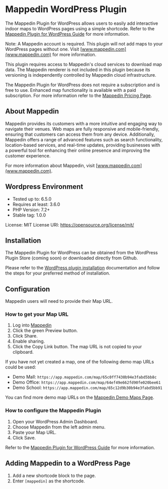 # Mappedin WordPress Plugin

The Mappedin Plugin for WordPress allows users to easily add interactive indoor maps to WordPress pages using a simple shortcode. Refer to the [Mappedin Plugin for WordPress Guide](https://developer.mappedin.com/web/v6/embed/mappedin-plugin-for-wordpress/) for more information.

Note: A Mappedin account is required. This plugin will not add maps to your WordPress pages without one. Visit [www.mappedin.com](www.mappedin.com) for more information.

This plugin requires access to Mappedin's cloud services to download map data. The Mappedin renderer is not included in this plugin because its versioning is independently controlled by Mappedin cloud infrastructure.

The Mappedin Plugin for WordPress does not require a subscription and is free to use. Enhanced map functionality is available with a paid subscription. For more information refer to the [Mappedin Pricing Page](https://mappedin.com/pricing).

## About Mappedin

Mappedin provides its customers with a more intuitive and engaging way to navigate their venues. Web maps are fully responsive and mobile-friendly, ensuring that customers can access them from any device. Additionally, Mappedin offers a range of advanced features such as search functionality, location-based services, and real-time updates, providing businesses with a powerful tool for enhancing their online presence and improving the customer experience.

For more information about Mappedin, visit [www.mappedin.com](www.mappedin.com).

## Wordpress Environment

- Tested up to: 6.5.0
- Requires at least: 3.6.0
- PHP Version: 7.2+
- Stable tag: 1.0.0

License: MIT
License URI: https://opensource.org/license/mit/

## Installation

The Mappedin Plugin for WordPress can be obtained from the WordPress Plugin Store (coming soon) or downloaded directly from Github.

Please refer to the [WordPress plugin installation](https://wordpress.org/documentation/article/manage-plugins/#installing-plugins-1) documentation and follow the steps for your preferred method of installation.

## Configuration

Mappedin users will need to provide their Map URL.

### How to get your Map URL

1. Log into [Mappedin](https://app.mappedin.com/editor/)
2. Click the green Preview button.
3. Click Share.
4. Enable sharing.
5. Click the Copy Link button. The map URL is not copied to your clipboard.

If you have not yet created a map, one of the following demo map URLs could be used:

- Demo Mall: `https://app.mappedin.com/map/65c0ff7430b94e3fabd5bb8c`
- Demo Office: `https://app.mappedin.com/map/64ef49e662fd90fe020bee61`
- Demo School: `https://app.mappedin.com/map/65c12d9b30b94e3fabd5bb91`

You can find more demo map URLs on the [Mappedin Demo Maps Page](https://developer.mappedin.com/web/v6/trial-keys-and-maps/).

### How to configure the Mappedin Plugin

1. Open your WordPress Admin Dashboard.
2. Choose Mappedin from the left admin menu.
3. Paste your Map URL.
4. Click Save.

Refer to the [Mappedin Plugin for WordPress Guide](https://developer.mappedin.com/web/v6/embed/mappedin-plugin-for-wordpress/) for more information.

## Adding Mappedin to a WordPress Page

1. Add a new shortcode block to the page.
2. Enter `[mappedin]` as the shortcode.
